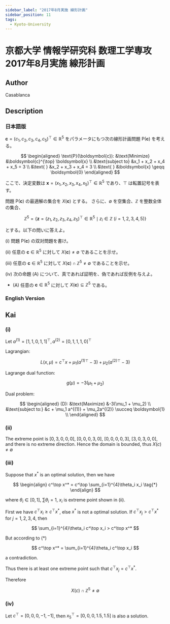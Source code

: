 ```yaml
---
sidebar_label: "2017年8月実施 線形計画"
sidebar_position: 11
tags:
  - Kyoto-University
---
```

# 京都大学 情報学研究科 数理工学専攻 2017年8月実施 線形計画

## **Author**
Casablanca

## **Description**
### 日本語版
$\boldsymbol{c} = (c_1, c_2, c_3, c_4, c_5)^{\top} \in \mathbb{R}^5$ をパラメータにもつ次の線形計画問題 $\text{P}(\boldsymbol{c})$ を考える。

$$
\begin{aligned}
\text{P}(\boldsymbol{c}): &\text{Minimize} &\boldsymbol{c}^{\top} \boldsymbol{x} \\
&\text{subject to} &x_1 + x_2 + x_4 + x_5 = 3 \\
&\text{ } &x_2 + x_3 + x_4 = 3 \\
&\text{ } &\boldsymbol{x} \geqq \boldsymbol{0}
\end{aligned}
$$

ここで、決定変数は $\boldsymbol{x} = (x_1, x_2, x_3, x_4, x_5)^\top \in \mathbb{R}^5$ であり、$\top$ は転置記号を表す。

問題 $\text{P}(\boldsymbol{c})$ の最適解の集合を $X(\boldsymbol{c})$ とする。
さらに、$\emptyset$ を空集合、$\mathbb{Z}$ を整数全体の集合、

$$
\mathbb{Z}^5 = \{ \boldsymbol{z} = (z_1, z_2, z_3, z_4, z_5)^{\top} \in \mathbb{R}^5 \mid z_i \in \mathbb{Z} \ (i = 1, 2, 3, 4, 5) \}
$$

とする。以下の問いに答えよ。

(i) 問題 $\text{P}(\boldsymbol{c})$ の双対問題を書け。

(ii) 任意の $\boldsymbol{c} \in \mathbb{R}^5$ に対して $X(\boldsymbol{c}) \neq \emptyset$ であることを示せ。

(iii) 任意の $\boldsymbol{c} \in \mathbb{R}^5$ に対して $X(\boldsymbol{c}) \cap \mathbb{Z}^5 \neq \emptyset$ であることを示せ。

(iv) 次の命題 (A) について、真であれば証明を、偽であれば反例を与えよ。

- (A) 任意の $\boldsymbol{c} \in \mathbb{R}^5$ に対して $X(\boldsymbol{c}) \subseteq \mathbb{Z}^5$ である。

### English Version

## **Kai**
### (i)
Let $a^{(1)} = [1,1,0,1,1]^\top, a^{(2)} = [0,1,1,1,0]^\top$

Lagrangian:

$$
L(x,\mu) = c^\top x + \mu_1 (a^{(1)\top}-3) + \mu_2(a^{(2)\top} - 3)
$$

Lagrange dual function:

$$
g(\mu) = -3(\mu_1 + \mu_2)
$$

Dual problem:

$$
\begin{aligned}
(D): &\text{Maximize} &-3(\mu_1 + \mu_2) \\
&\text{subject to:} &c + \mu_1 a^{(1)} + \mu_2a^{(2)} \succeq \boldsymbol{1} \\
\end{aligned}
$$

### (ii)
The extreme point is $[0,3,0,0,0]$, $[0,0,0,3,0]$, $[0,0,0,0,3]$, $[3,0,3,0,0]$, and there is no extreme direction.
Hence the domain is bounded, thus $X(c) \neq \emptyset$

### (iii)
Suppose that $x^*$ is an optimal solution, then we have

$$
\begin{align}
c^\top x^* = c^\top \sum_{i=1}^{4}\theta_i x_i \tag{*}
\end{align}
$$

where $\theta_i \in [0,1]$, $\sum \theta_i = 1$, $x_i$ is extreme point shown in (ii).

First we have $c^\top x_i \geq c^\top x^*$, else $x^*$ is not a optimal solution.
If $c^\top x_j > c^\top x^*$ for $j =1,2,3,4$, then

$$
\sum_{i=1}^{4}\theta_i c^\top x_i > c^\top x^*
$$ 

But according to $(*)$

$$
c^\top x^* = \sum_{i=1}^{4}\theta_i c^\top x_i
$$

a contradiction.

Thus there is at least one extreme point such that $c^\top x_j = c^\top x^*$.

Therefore

$$
X(c)\cap \mathbb{Z}^5 \neq \emptyset
$$

### (iv)
Let $c^\top = [0,0,0,-1,-1]$, then $x_5^\top = [0,0,0,1.5,1.5]$ is also a solution.
